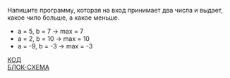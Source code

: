 Напишите программу, которая на вход принимает два числа и выдает, какое чило больше, а какое меньше.

* a = 5, b = 7 -> max = 7
* a = 2, b = 10 -> max = 10
* a = -9, b = -3 -> max = -3

[КОД](Program.cs)   
[БЛОК-СХЕМА](diagram.drawio.png)